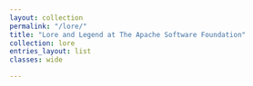 ```yaml
---
layout: collection
permalink: "/lore/"
title: "Lore and Legend at The Apache Software Foundation"
collection: lore
entries_layout: list
classes: wide

---
```

